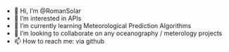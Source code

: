 
- 👋 Hi, I’m @RomanSolar
- 👀 I’m interested in APIs
- 🌱 I’m currently learning Meteorological Prediction Algorithms
- 💞️ I’m looking to collaborate on any oceanography / meterology projects
- 📫 How to reach me: via github

<!--
**RomanSolar/RomanSolar** is a ✨ _special_ ✨ repository because its `README.md` (this file) appears on your GitHub profile.
### Hi there 👋
Here are some ideas to get you started:

- 🔭 I’m currently working on ...
- 🌱 I’m currently learning ...
- 👯 I’m looking to collaborate on ...
- 🤔 I’m looking for help with ...
- 💬 Ask me about ...
- 📫 How to reach me: ...
- 😄 Pronouns: ...
- ⚡ Fun fact: ...
-->
